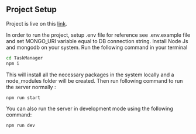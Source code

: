 ## Project Setup
Project is live on this [link](https://task-manager.rajatgautam.com/).


In order to run the project, setup .env file for reference see .env.example file and set MONGO_URI variable equal to DB connection string.
Install Node Js and mongodb on your system.
Run the following command in your terminal 

```Bash
cd TaskManager
npm i
```
This will install all the necessary packages in the system locally and a node_modules folder will be created.
Then run following command to run the server normally :
```bash
npm run start
```
You can also run the server in development mode using the following command:
```bash
npm run dev
```

